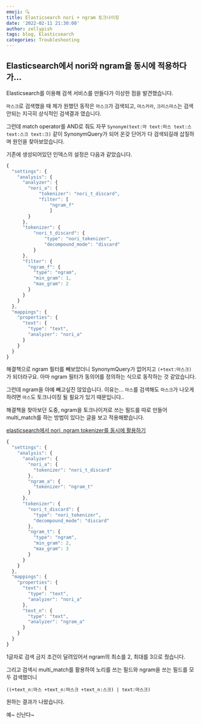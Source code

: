 ```yaml
---
emoji: 🔍
title: Elasticsearch nori + ngram 토크나이징
date: '2022-02-11 21:30:00'
author: zellypish
tags: blog, Elasticsearch
categories: Troubleshooting
---
```


## Elasticsearch에서 nori와 ngram을 동시에 적용하다가...

Elasticsearch를 이용해 검색 서비스를 만들다가 이상한 점을 발견했습니다.

`마스크`로 검색했을 때 제가 원했던 동작은 `마스크`가 검색되고, `마스카라`, `크리스마스`는 검색 안되는 지극히 상식적인 검색결과 였습니다.

그런데 match operator를 AND로 줘도 자꾸
`Synonym(text:마 text:마스 text:스 text:스크 text:크)` 같이 SynonymQuery가 되어 온갖 단어가 다 검색되길래
삽질하며 원인을 찾아보았습니다.

기존에 생성되어있던 인덱스의 설정은 다음과 같았습니다.

```js
{
  "settings": {
    "analysis": {
      "analyzer": {
        "nori_a": {
            "tokenizer": "nori_t_discard",
            "filter": [
                "ngram_f"
                ]
        }
      },
      "tokenizer": {
          "nori_t_discard": {
              "type": "nori_tokenizer",
              "decompound_mode": "discard"
          }
      },
      "filter": {
        "ngram_f": {
          "type": "ngram",
          "min_gram": 1,
          "max_gram": 2
        }
      }
    }
  },
  "mappings": {
    "properties": {
      "text": {
        "type": "text",
        "analyzer": "nori_a"
      }
    }
  }
}
```

해결책으로 ngram 필터를 빼보았더니 SynonymQuery가 없어지고 `(+text:마스크)` 가 되더라구요.
아마 ngram 필터가 동의어를 정의하는 식으로 동작하는 것 같았습니다.

그런데 ngram을 아예 빼고싶진 않았습니다. 이유는... `마스`를 검색해도 `마스크`가 나오게 하려면 `마스`도 토크나이징 될 필요가 있기 때문입니다..

해결책을 찾아보던 도중, ngram을 토크나이저로 쓰는 필드를 따로 만들어 multi_match를 하는 방법이 있다는 글을 보고 적용해봤습니다.

[elasticsearch에서 nori, ngram tokenizer를 동시에 활용하기](https://lamttic.github.io/2020/03/10/01.html)

```js
{
  "settings": {
    "analysis": {
      "analyzer": {
        "nori_a": {
          "tokenizer": "nori_t_discard"
        },
        "ngram_a": {
          "tokenizer": "ngram_t"
        }
      },
      "tokenizer": {
        "nori_t_discard": {
          "type": "nori_tokenizer",
          "decompound_mode": "discard"
        },
        "ngram_t": {
          "type": "ngram",
          "min_gram": 2,
          "max_gram": 3
        }
      }
    }
  },
  "mappings": {
    "properties": {
      "text": {
        "type": "text",
        "analyzer": "nori_a"
      },
      "text_n": {
        "type": "text",
        "analyzer": "ngram_a"
      }
    }
  }
}
```

1글자로 검색 금지 조건이 달려있어서 ngram의 최소를 2, 최대를 3으로 줬습니다.

그리고 검색시 multi_match를 활용하여 노리를 쓰는 필드와 ngram을 쓰는 필드를 모두 검색했더니

```
((+text_n:마스 +text_n:마스크 +text_n:스크) | text:마스크)
```
원하는 결과가 나왔습니다.

예~ 신난다~

